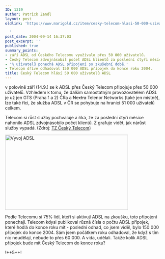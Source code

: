 ```yaml
---
ID: 1319
author: Patrick Zandl
layout: post
oldlink: 'https://www.marigold.cz/item/cesky-telecom-hlasi-50-000-uzivatelu-adsl

  '
post_date: 2004-09-14 16:37:03
post_excerpt: ''
published: true
summary_points:
- září ADSL od Českého Telecomu využívalo přes 50 000 uživatelů.
- Český Telecom zdvojnásobil počet ADSL klientů za poslední čtyři měsíce.
- '% uživatelů ponechá ADSL připojení po zkušební době.'
- Telecom dříve odhadoval 150 000 ADSL přípojek do konce roku 2004.
title: Český Telecom hlásí 50 000 uživatelů ADSL
---
```


<p>
v polovině září (14.9.) se k ADSL přes Český Telecom připojuje přes 50 000 uživatelů. Vzhledem k tomu, že dalším samostatným provozovatelem ADSL je už jen GTS (Praha 1 a 2) ČRa a <strike>Nextra</strike> Telenor Networks (také jen místně), lze také říci, že služba ADSL v ČR se pohybuje na hranici 51 000 uživatelů celkem. </p>

<p>
Telecom si růst služby pochvaluje a říká, že za poslední čtyři měsíce nahonilo ADSL zdvojnásobilo počet klientů. Z grafuje vidět, jak nárůst služby vypadá. (Zdroj: <a href="http://www.telecom.cz/infocentrum/tiskove_centrum/tiskove_zpravy/clanek.php?tz=14092004_4&amp;id=532">TZ Český Telecom</a>)</p>

<p>
<img src="/wp-content/uploads/1/20040914-vyvojadsl2003.gif" alt="Vyvoj ADSL" width="400" height="245" /></p>

<p>
Podle Telecomu si 75% lidí, kteří si aktivují ADSL na zkoušku, toto připojení ponechají. Telecom kdysi publikoval různá čísla o počtu ADSL přípojek, které hodlá do konce roku mít - poslední odhad, co jsem viděl, bylo 150 000 přípojek do konce 2004. Sám jsem počátkem roku odhadoval, že když s tím nic neudělají, nebude to přes 60 000. A vida, udělali. Takže kolik ADSL přípojek bude mít Český Telecom do konce roku?
</p>

!++5++!
</p>